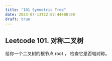 ```yaml
---
title: "101 Symmetric Tree"
date: 2023-07-13T22:07:44+08:00
draft: true
---
```


## Leetcode 101. 对称二叉树
给你一个二叉树的根节点 root ， 检查它是否轴对称。

<!--more-->

```python

```
